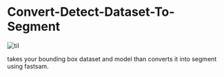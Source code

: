# Convert-Detect-Dataset-To-Segment
![til](GIF_20250225_221520_714.gif)

takes your bounding box dataset and model than converts it into segment using fastsam. 
